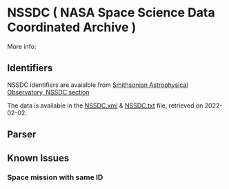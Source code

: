 # NSSDC ( NASA Space Science Data Coordinated Archive )



More info:


## Identifiers
NSSDC identifiers are avaialble from [Smithsonian Astrophysical Observatory, NSSDC section](https://nssdc.gsfc.nasa.gov/nmc/spacecraft/query)

The data is available in the [NSSDC.xml](NSSDC.xml) & [NSSDC.txt](NSSDC.txt) file, retrieved on 2022-02-02.

## Parser

## Known Issues

### Space mission with same ID